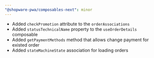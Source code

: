 ```yaml
---
"@shopware-pwa/composables-next": minor
---
```


- Added `checkPromotion` attribute to the `orderAssociations`
- Added `statusTechnicalName` property to the `useOrderDetails` composable
- Added `getPaymentMethods` method that allows change payment for existed order
- Added `stateMachineState` association for loading orders
